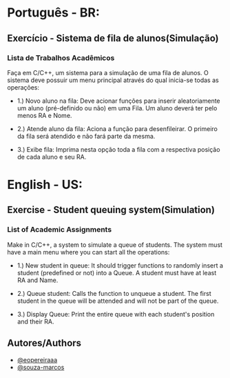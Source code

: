 # Português - BR:

## Exercício - Sistema de fila de alunos(Simulação)

### Lista de Trabalhos Acadêmicos

Faça em C/C++, um sistema para a simulação de uma fila de alunos.  O sistema deve possuir um menu principal através do qual inicia-se todas as operações:


- 1.)  Novo  aluno  na  fila:   Deve  acionar  funções  para  inserir  aleatoriamente  um  aluno  (pré-definido  ou não) em uma Fila.  Um aluno deverá ter pelo menos RA e Nome.

- 2.)  Atende  aluno  da  fila:  Aciona  a  função  para  desenfileirar.   O  primeiro  da  fila  será  atendido  e  não fará parte da mesma.

- 3.)  Exibe fila:  Imprima nesta opção toda a fila com a respectiva posição de cada aluno e seu RA.


# English - US:

## Exercise - Student queuing system(Simulation)

### List of Academic Assignments

Make in C/C++, a system to simulate a queue of students.  The system must have a main menu where you can start all the operations:


- 1.) New student in queue: It should trigger functions to randomly insert a student (predefined or not) into a Queue.  A student must have at least RA and Name.

- 2.)  Queue student: Calls the function to unqueue a student.   The first student in the queue will be attended and will not be part of the queue.

- 3.)  Display Queue: Print the entire queue with each student's position and their RA.


## Autores/Authors

- [@eopereiraaa](https://github.com/eopereiraaa)
- [@souza-marcos](https://github.com/souza-marcos)
